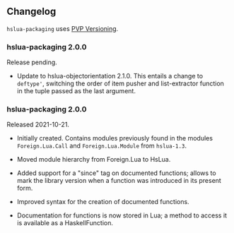 ## Changelog

`hslua-packaging` uses [PVP Versioning](https://pvp.haskell.org).

### hslua-packaging 2.0.0

Release pending.

  - Update to hslua-objectorientation 2.1.0. This entails a change
    to `deftype'`, switching the order of item pusher and
    list-extractor function in the tuple passed as the last
    argument.

### hslua-packaging 2.0.0

Released 2021-10-21.

- Initially created. Contains modules previously found in the
  modules `Foreign.Lua.Call` and `Foreign.Lua.Module` from
  `hslua-1.3`.

- Moved module hierarchy from Foreign.Lua to HsLua.

- Added support for a "since" tag on documented functions; allows
  to mark the library version when a function was introduced in
  its present form.

- Improved syntax for the creation of documented functions.

- Documentation for functions is now stored in Lua; a method to
  access it is available as a HaskellFunction.

